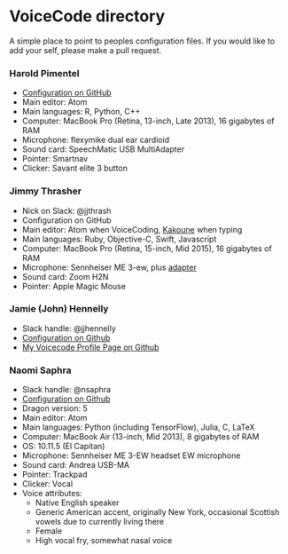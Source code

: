 # VoiceCode directory

A simple place to point to peoples configuration files.
If you would like to add your self, please make a pull request.

### Harold Pimentel

- [Configuration on GitHub](https://github.com/pimentel/dotfiles/tree/master/voicecode/commando)
- Main editor: Atom
- Main languages: R, Python, C++
- Computer: MacBook Pro (Retina, 13-inch, Late 2013), 16 gigabytes of RAM
- Microphone: flexymike dual ear cardioid
- Sound card: SpeechMatic USB MultiAdapter
- Pointer: Smartnav
- Clicker: Savant elite 3 button

### Jimmy Thrasher

- Nick on Slack: @jjthrash
- Configuration on GitHub
- Main editor: Atom when VoiceCoding, [Kakoune](https://github.com/mawww/kakoune) when typing
- Main languages: Ruby, Objective-C, Swift, Javascript
- Computer: MacBook Pro (Retina, 15-inch, Mid 2015), 16 gigabytes of RAM
- Microphone: Sennheiser ME 3-ew, plus [adapter](https://store.speechrecsolutions.com/6-inch-me3-adapter-p12.aspx)
- Sound card: Zoom H2N
- Pointer: Apple Magic Mouse

### Jamie (John) Hennelly

- Slack handle: @jjhennelly
- [Configuration on Github](https://github.com/yellownoggin/toolbox/tree/master/dotfiles/voicecode/commando)
- [My Voicecode Profile Page on Github](https://github.com/yellownoggin/toolbox/tree/master/dotfiles/voicecode)

### Naomi Saphra
- Slack handle: @nsaphra
- [Configuration on Github](https://github.com/nsaphra/dotfiles/tree/master/voicecode/commando)
- Dragon version: 5
- Main editor: Atom
- Main languages: Python (including TensorFlow), Julia, C, LaTeX
- Computer: MacBook Air (13-inch, Mid 2013), 8 gigabytes of RAM
- OS: 10.11.5 (El Capitan)
- Microphone: Sennheiser ME 3-EW headset EW microphone
- Sound card: Andrea USB-MA
- Pointer: Trackpad
- Clicker: Vocal
- Voice attributes:
    - Native English speaker
    - Generic American accent, originally New York, occasional Scottish vowels due to currently living there
    - Female
    - High vocal fry, somewhat nasal voice
